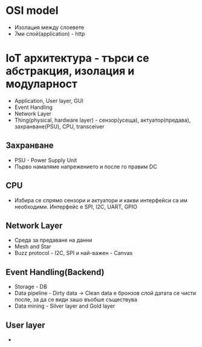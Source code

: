 # OSI model
- Изолация между слоевете
- 7ми слой(application) - http

# IoT архитектура - търси се абстракция, изолация и модуларност
- Application, User layer, GUI
- Event Handling
- Network Layer
- Thing(physical, hardware layer) - сензор(усеща), актуатор(предава), захранване(PSU), CPU, transceiver

## Захранване
- PSU - Power Supply Unit
- Първо намаляме напрежението и после го правим DC 

## CPU
- Избира се спрямо сензори и актуатори и какви интерфейси са им необходими. Интерфейс е SPI, I2C, UART, GPIO

## Network Layer
- Среда за предаване на данни
- Mesh and Star
- Buzz protocol - I2C, SPI и най-важен - Canvas

## Event Handling(Backend)
- Storage - DB
- Data pipeline - Dirty data -> Clean data е бронзов слой
датата се чисти после, за да се види зашо въобше съществува
- Data mining - Silver layer and Gold layer

## User layer
- 
